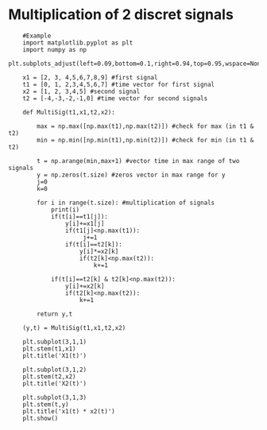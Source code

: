 # Multiplication of 2 discret signals

        #Example
        import matplotlib.pyplot as plt
        import numpy as np
        plt.subplots_adjust(left=0.09,bottom=0.1,right=0.94,top=0.95,wspace=None,hspace=0.53)

        x1 = [2, 3, 4,5,6,7,8,9] #first signal
        t1 = [0, 1, 2,3,4,5,6,7] #time vector for first signal
        x2 = [1, 2, 3,4,5] #second signal
        t2 = [-4,-3,-2,-1,0] #time vector for second signals

        def MultiSig(t1,x1,t2,x2):

            max = np.max([np.max(t1),np.max(t2)]) #check for max (in t1 & t2)
            min = np.min([np.min(t1),np.min(t2)]) #check for min (in t1 & t2)

            t = np.arange(min,max+1) #vector time in max range of two signals
            y = np.zeros(t.size) #zeros vector in max range for y 
            j=0
            k=0

            for i in range(t.size): #multiplication of signals
                print(i)
                if(t[i]==t1[j]):
                    y[i]+=x1[j]
                    if(t1[j]<np.max(t1)):
                         j+=1
                    if(t[i]==t2[k]):
                        y[i]*=x2[k]
                        if(t2[k]<np.max(t2)):
                            k+=1

                if(t[i]==t2[k] & t2[k]<np.max(t2)):
                    y[i]+=x2[k]
                    if(t2[k]<np.max(t2)):
                        k+=1

            return y,t

        (y,t) = MultiSig(t1,x1,t2,x2)

        plt.subplot(3,1,1)
        plt.stem(t1,x1)
        plt.title('X1(t)')

        plt.subplot(3,1,2)
        plt.stem(t2,x2)
        plt.title('X2(t)')

        plt.subplot(3,1,3)
        plt.stem(t,y)
        plt.title('x1(t) * x2(t)')
        plt.show()

